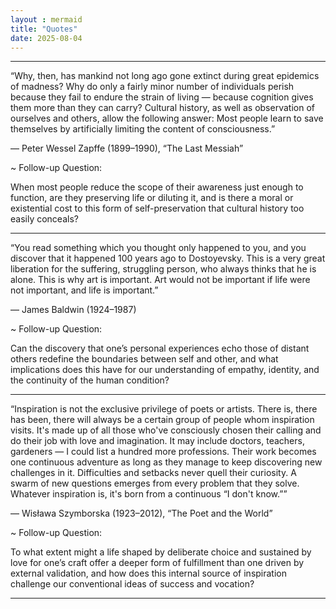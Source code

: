 ```yaml
---
layout : mermaid
title: "Quotes"
date: 2025-08-04
---
```


---

“Why, then, has mankind not long ago gone extinct during great epidemics of madness? Why do only a fairly minor number of individuals perish because they fail to endure the strain of living — because cognition gives them more than they can carry? Cultural history, as well as observation of ourselves and others, allow the following answer: Most people learn to save themselves by artificially limiting the content of consciousness.”

— Peter Wessel Zapffe (1899–1990), “The Last Messiah”

~ Follow-up Question:

When most people reduce the scope of their awareness just enough to function, are they preserving life or diluting it, and is there a moral or existential cost to this form of self-preservation that cultural history too easily conceals?

---

“You read something which you thought only happened to you, and you discover that it happened 100 years ago to Dostoyevsky. This is a very great liberation for the suffering, struggling person, who always thinks that he is alone. This is why art is important. Art would not be important if life were not important, and life is important.”

— James Baldwin (1924–1987)

~ Follow-up Question:

Can the discovery that one’s personal experiences echo those of distant others redefine the boundaries between self and other, and what implications does this have for our understanding of empathy, identity, and the continuity of the human condition?

---

“Inspiration is not the exclusive privilege of poets or artists. There is, there has been, there will always be a certain group of people whom inspiration visits. It's made up of all those who've consciously chosen their calling and do their job with love and imagination. It may include doctors, teachers, gardeners — I could list a hundred more professions. Their work becomes one continuous adventure as long as they manage to keep discovering new challenges in it. Difficulties and setbacks never quell their curiosity. A swarm of new questions emerges from every problem that they solve. Whatever inspiration is, it's born from a continuous “I don't know.””

— Wisława Szymborska (1923–2012), “The Poet and the World”

~ Follow-up Question:

To what extent might a life shaped by deliberate choice and sustained by love for one’s craft offer a deeper form of fulfillment than one driven by external validation, and how does this internal source of inspiration challenge our conventional ideas of success and vocation?

---



